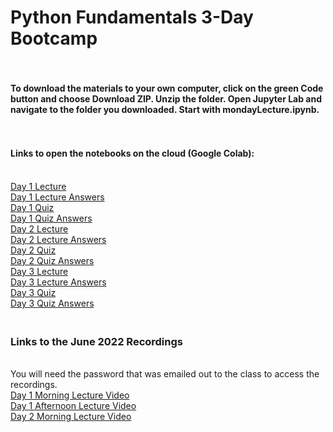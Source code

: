 # Python Fundamentals 3-Day Bootcamp
#### <br><br>To download the materials to your own computer, click on the green Code button and choose Download ZIP. Unzip the folder. Open Jupyter Lab and navigate to the folder you downloaded. Start with mondayLecture.ipynb.
#### <br><br>Links to open the notebooks on the cloud (Google Colab):
<br>[Day 1 Lecture](https://colab.research.google.com/github/aGitHasNoName/pythonBootcamp_3Day/blob/main/day1Lecture.ipynb)
<br>[Day 1 Lecture Answers](https://colab.research.google.com/github/aGitHasNoName/pythonBootcamp_3Day/blob/main/day1Lecture-answers.ipynb)
<br>[Day 1 Quiz](https://colab.research.google.com/github/aGitHasNoName/pythonBootcamp_3Day/blob/main/day1Quiz.ipynb)
<br>[Day 1 Quiz Answers](https://colab.research.google.com/github/aGitHasNoName/pythonBootcamp_3Day/blob/main/day1Quiz-answers.ipynb)
<br>[Day 2 Lecture](https://colab.research.google.com/github/aGitHasNoName/pythonBootcamp_3Day/blob/main/day2Lecture.ipynb)
<br>[Day 2 Lecture Answers](https://colab.research.google.com/github/aGitHasNoName/pythonBootcamp_3Day/blob/main/day2Lecture-answers.ipynb)
<br>[Day 2 Quiz](https://colab.research.google.com/github/aGitHasNoName/pythonBootcamp_3Day/blob/main/day2Quiz.ipynb)
<br>[Day 2 Quiz Answers](https://colab.research.google.com/github/aGitHasNoName/pythonBootcamp_3Day/blob/main/day2Quiz-answers.ipynb)
<br>[Day 3 Lecture](https://colab.research.google.com/github/aGitHasNoName/pythonBootcamp_3Day/blob/main/day3Lecture.ipynb)
<br>[Day 3 Lecture Answers](https://colab.research.google.com/github/aGitHasNoName/pythonBootcamp_3Day/blob/main/day3Lecture-answers.ipynb)
<br>[Day 3 Quiz](https://colab.research.google.com/github/aGitHasNoName/pythonBootcamp_3Day/blob/main/day3Quiz.ipynb)
<br>[Day 3 Quiz Answers](https://colab.research.google.com/github/aGitHasNoName/pythonBootcamp_3Day/blob/main/day3Quiz-answers.ipynb)

### <br>Links to the June 2022 Recordings
<br>You will need the password that was emailed out to the class to access the recordings.
<br>[Day 1 Morning Lecture Video](https://northwestern.zoom.us/rec/share/5zGaa0y7qmVyb-lxZ-f4lUEBqU0SqYLNaosPIlN6ZR5fOIlr-cA2tmDIvi1fkVEh.b2aPq4DZXxNT1tp9)
<br>[Day 1 Afternoon Lecture Video](https://northwestern.zoom.us/rec/share/PC2cX7osGCG1Hzwy-3sH4mbM-c9FiXiuZfB7h5c1KNnJhS2IMn3CmWGuoquF0sJt.sZZD8n7ExqaSXtk0)
<br>[Day 2 Morning Lecture Video](https://northwestern.zoom.us/rec/share/uDCn1Oy_e6FUGYCIo18MbW9GoO2B1ZRewdCpv91w1D_YHeLLgYqBxXtEapW8Pd5g.xZIqegr6qL0yIImu)
